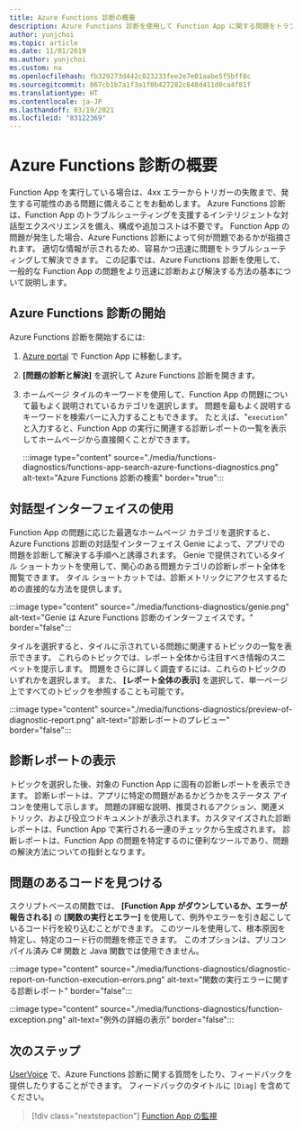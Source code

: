 ```yaml
---
title: Azure Functions 診断の概要
description: Azure Functions 診断を使用して Function App に関する問題をトラブルシューティングする方法について説明します。
author: yunjchoi
ms.topic: article
ms.date: 11/01/2019
ms.author: yunjchoi
ms.custom: na
ms.openlocfilehash: fb329273d442c023233fee2e7e01aabe5f5bff8c
ms.sourcegitcommit: 867cb1b7a1f3a1f0b427282c648d411d0ca4f81f
ms.translationtype: HT
ms.contentlocale: ja-JP
ms.lasthandoff: 03/19/2021
ms.locfileid: "83122369"
---
```

# <a name="azure-functions-diagnostics-overview"></a>Azure Functions 診断の概要

Function App を実行している場合は、4xx エラーからトリガーの失敗まで、発生する可能性のある問題に備えることをお勧めします。 Azure Functions 診断は、Function App のトラブルシューティングを支援するインテリジェントな対話型エクスペリエンスを備え、構成や追加コストは不要です。 Function App の問題が発生した場合、Azure Functions 診断によって何が問題であるかが指摘されます。 適切な情報が示されるため、容易かつ迅速に問題をトラブルシューティングして解決できます。 この記事では、Azure Functions 診断を使用して、一般的な Function App の問題をより迅速に診断および解決する方法の基本について説明します。

## <a name="start-azure-functions-diagnostics"></a>Azure Functions 診断の開始

Azure Functions 診断を開始するには:

1. [Azure portal](https://portal.azure.com) で Function App に移動します。
1. **[問題の診断と解決]** を選択して Azure Functions 診断を開きます。
1. ホームページ タイルのキーワードを使用して、Function App の問題について最もよく説明されているカテゴリを選択します。 問題を最もよく説明するキーワードを検索バーに入力することもできます。 たとえば、"`execution`" と入力すると、Function App の実行に関連する診断レポートの一覧を表示してホームページから直接開くことができます。

   :::image type="content" source="./media/functions-diagnostics/functions-app-search-azure-functions-diagnostics.png" alt-text="Azure Functions 診断の検索" border="true":::

## <a name="use-the-interactive-interface"></a>対話型インターフェイスの使用

Function App の問題に応じた最適なホームページ カテゴリを選択すると、Azure Functions 診断の対話型インターフェイス Genie によって、アプリでの問題を診断して解決する手順へと誘導されます。 Genie で提供されているタイル ショートカットを使用して、関心のある問題カテゴリの診断レポート全体を閲覧できます。 タイル ショートカットでは、診断メトリックにアクセスするための直接的な方法を提供します。

:::image type="content" source="./media/functions-diagnostics/genie.png" alt-text="Genie は Azure Functions 診断のインターフェイスです。" border="false":::

タイルを選択すると、タイルに示されている問題に関連するトピックの一覧を表示できます。 これらのトピックでは、レポート全体から注目すべき情報のスニペットを提示します。 問題をさらに詳しく調査するには、これらのトピックのいずれかを選択します。 また、 **[レポート全体の表示]** を選択して、単一ページ上ですべてのトピックを参照することも可能です。

:::image type="content" source="./media/functions-diagnostics/preview-of-diagnostic-report.png" alt-text="診断レポートのプレビュー" border="false":::

## <a name="view-a-diagnostic-report"></a>診断レポートの表示

トピックを選択した後、対象の Function App に固有の診断レポートを表示できます。 診断レポートは、アプリに特定の問題があるかどうかをステータス アイコンを使用して示します。 問題の詳細な説明、推奨されるアクション、関連メトリック、および役立つドキュメントが表示されます。カスタマイズされた診断レポートは、Function App で実行される一連のチェックから生成されます。 診断レポートは、Function App の問題を特定するのに便利なツールであり、問題の解決方法についての指針となります。

## <a name="find-the-problem-code"></a>問題のあるコードを見つける

スクリプトベースの関数では、 **[Function App がダウンしているか、エラーが報告される]** の **[関数の実行とエラー]** を使用して、例外やエラーを引き起こしているコード行を絞り込むことができます。 このツールを使用して、根本原因を特定し、特定のコード行の問題を修正できます。 このオプションは、プリコンパイル済み C# 関数と Java 関数では使用できません。

:::image type="content" source="./media/functions-diagnostics/diagnostic-report-on-function-execution-errors.png" alt-text="関数の実行エラーに関する診断レポート" border="false":::

:::image type="content" source="./media/functions-diagnostics/function-exception.png" alt-text="例外の詳細の表示" border="false":::

## <a name="next-steps"></a>次のステップ

[UserVoice](https://feedback.azure.com/forums/355860-azure-functions) で、Azure Functions 診断に関する質問をしたり、フィードバックを提供したりすることができます。 フィードバックのタイトルに `[Diag]` を含めてください。

> [!div class="nextstepaction"]
> [Function App の監視](functions-monitoring.md)
